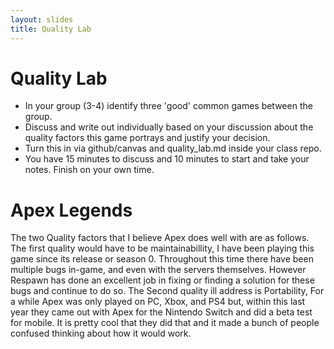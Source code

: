 ```yaml
---
layout: slides
title: Quality Lab
---
```


# Quality Lab

* In your group (3-4) identify three 'good' common games between the group.
* Discuss and write out individually based on your discussion about the quality factors this game portrays and justify your decision.
* Turn this in via github/canvas and quality_lab.md inside your class repo.
* You have 15 minutes to discuss and 10 minutes to start and take your notes. Finish on your own time.
#

# Apex Legends
The two Quality factors that I believe Apex does well with are as follows. The first quality would have to be maintainabillity, I have been playing this game since its release or season 0. Throughout this time there have been multiple bugs in-game, and even with the servers themselves. However Respawn has done an excellent job in fixing or finding a solution for these bugs and continue to do so. The Second quality ill address is Portability, For a while Apex was only played on PC, Xbox, and PS4 but, within this last year they came out with Apex for the Nintendo Switch and did a beta test for mobile. It is pretty cool that they did that and it made a bunch of people confused thinking about how it would work.
#
